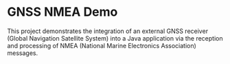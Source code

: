 # GNSS NMEA Demo

This project demonstrates the integration of an external GNSS receiver (Global Navigation Satellite System) into a Java application via the reception and processing of NMEA (National Marine Electronics Association) messages.
